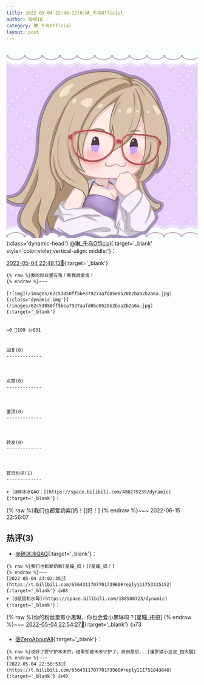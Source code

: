 ```yaml
---
title: 2022-05-04 22:48:12(0)琳_千鸟Official
author: 御坂IO
category: 琳_千鸟Official
layout: post
---
```


![img](/images/c0a88f85ebd0d056f37b114e0748e69556c8b488.jpg){:class='dynamic-head'}
[@琳_千鸟Official](https://space.bilibili.com/1620923329/dynamic){:target='_blank' style='color:violet;vertical-align: middle;'}：

[2022-05-04 22:48:12🔗](https://t.bilibili.com/656431170770173960){:target='_blank'}

~~~
{% raw %}我的粉丝里有鬼！那我就爱鬼！
{% endraw %}~~~

[![img](/images/62c53050ff5bea7927aafd05e0520b2baa2b2a6a.jpg){:class='dynamic-img'}](/images/62c53050ff5bea7927aafd05e0520b2baa2b2a6a.jpg){:target='_blank'}


↪️0 💬109 👍631


回复(0)
-------------



点赞(0)
-------------



置顶(0)
-------------



转发(0)
-------------



首页热评(1)
-------------

+ [@碎冰冰QAQ：](https://space.bilibili.com/486275239/dynamic){:target='_blank'}：
~~~
{% raw %}我们也都爱奶紫[妈！][妈！]
{% endraw %}~~~
2022-06-15 22:56:07


热评(3)
-------------

+ [@碎冰冰QAQ](https://space.bilibili.com/486275239/dynamic){:target='_blank'}：
~~~
{% raw %}我们也都爱奶紫[星瞳_妈！][星瞳_妈！]
{% endraw %}~~~
[2022-05-04 23:02:35🔗](https://t.bilibili.com/656431170770173960#reply111753315152){:target='_blank'} 👍88
+ [@鼠鼠和水母](https://space.bilibili.com/188580723/dynamic){:target='_blank'}：
~~~
{% raw %}你的粉丝里有小黑琳，你也会爱小黑琳吗？[星瞳_扭扭]
{% endraw %}~~~
[2022-05-04 22:54:27🔗](https://t.bilibili.com/656431170770173960#reply111752265248){:target='_blank'} 👍73
+ [@ZeroAboutAll](https://space.bilibili.com/6509875/dynamic){:target='_blank'}：
~~~
{% raw %}说好了要守护木木的，结果却被木木守护了，直到最后...[暹罗猫小豆泥_抱大腿]
{% endraw %}~~~
[2022-05-04 22:50:53🔗](https://t.bilibili.com/656431170770173960#reply111751843840){:target='_blank'} 👍49


